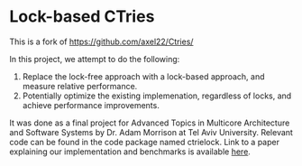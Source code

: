# Lock-based CTries
This is a fork of https://github.com/axel22/Ctries/

In this project, we attempt to do the following:
1. Replace the lock-free approach with a lock-based approach, and measure relative performance.
2. Potentially optimize the existing implemenation, regardless of locks, and achieve performance improvements.

It was done as a final project for Advanced Topics in Multicore Architecture and Software Systems by Dr. Adam Morrison at Tel Aviv University.
Relevant code can be found in the code package named ctrielock.
Link to a paper explaining our implementation and benchmarks is available [here](./lock-based-ctries.pdf).
